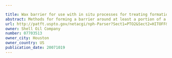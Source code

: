 ```yaml
---

title: Wax barrier for use with in situ processes for treating formations
abstract: Methods for forming a barrier around at least a portion of a treatment area in a subsurface formation are described herein. A material including wax may be introduced into one or more wellbores. The material introduced into two or more wells may mix in the formation and congeal to form a barrier to fluid flow.
url: http://patft.uspto.gov/netacgi/nph-Parser?Sect1=PTO2&Sect2=HITOFF&p=1&u=%2Fnetahtml%2FPTO%2Fsearch-adv.htm&r=1&f=G&l=50&d=PALL&S1=07703513&OS=07703513&RS=07703513
owner: Shell Oil Company
number: 07703513
owner_city: Houston
owner_country: US
publication_date: 20071019
---
```

